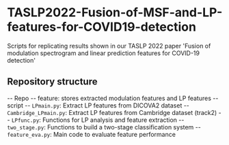 # TASLP2022-Fusion-of-MSF-and-LP-features-for-COVID19-detection
Scripts for replicating results shown in our TASLP 2022 paper 'Fusion of modulation spectrogram and linear prediction features for COVID-19 detection'

## Repository structure
-- Repo
  -- feature: stores extracted modulation features and LP features
  -- script
    -- ```LPmain.py```: Extract LP features from DICOVA2 dataset
    -- ```Cambridge_LPmain.py```: Extract LP features from Cambridge dataset (track2)
    -- ```LPfunc.py```: Functions for LP analysis and feature extraction
    -- ```two_stage.py```: Functions to build a two-stage classification system
    -- ```feature_eva.py```: Main code to evaluate feature performance
